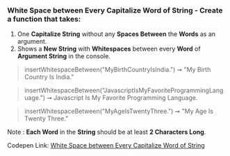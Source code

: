 ### White Space between Every Capitalize Word of String - Create a function that takes: 

1. One **Capitalize String** without any **Spaces Between** the **Words** as an argument. 
1. Shows a **New String** with **Whitespaces** between every **Word** of **Argument String** in the console.

> insertWhitespaceBetween("MyBirthCountryIsIndia.") ➞ "My Birth Country Is India."

> insertWhitespaceBetween("JavascriptIsMyFavoriteProgrammingLanguage.") ➞ Javascript Is My Favorite Programming Language.

> insertWhitespaceBetween("MyAgeIsTwentyThree.") ➞ "My Age Is Twenty Three."

Note : **Each Word** in the **String** should be at least **2 Characters Long**.

Codepen Link: [White Space between Every Capitalize Word of String](https://codepen.io/naveencoder/pen/MWgyZWa?editors=0012)